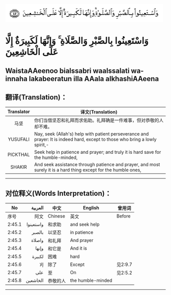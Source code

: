 ![002:045](images/002_045.gif)

#  وَاسْتَعِينُوا بِالصَّبْرِ وَالصَّلَاةِ ۚ وَإِنَّهَا لَكَبِيرَةٌ إِلَّا عَلَى الْخَاشِعِينَ 

## WaistaAAeenoo bialssabri waalssalati wa-innaha lakabeeratun illa AAala alkhashiAAeena

## 翻译(Translation)：

| Translator | 译文(Translation)                                            |
|:----------:| ------------------------------------------------------------ |
| 马坚       | 你们当借坚忍和礼拜而求佑助。礼拜确是一件难事，但对恭敬的人却不难。 |
| YUSUFALI   | Nay, seek (Allah's) help with patient perseverance and prayer: It is indeed hard, except to those who bring a lowly spirit,- |
| PICKTHAL   | Seek help in patience and prayer; and truly it is hard save for the humble-minded, |
| SHAKIR     | And seek assistance through patience and prayer, and most surely it is a hard thing except for the humble ones, |

---

## 对位释义(Words Interpretation)：

| No     | العربية   | 中文     | English           | 曾用词  |
| ------ | ---------:| -------- | ----------------- | ------- |
| 序号   | 阿文      | Chinese  | 英文              | Before  |
| 2:45.1 | واستعينوا | 和求助   | and seek help     |         |
| 2:45.2 | بالصبر    | 以坚忍   | in patience       |         |
| 2:45.3 | واصلاة    | 和礼拜   | And prayer        |         |
| 2:45.4 | وإنها     | 和它是   | And it is         |         |
| 2:45.5 | لكبيرة    | 困难     | hard              |         |
| 2:45.6 | إلا       | 除了     | Except            | 见2:9.7 |
| 2:45.7 | على       | 至       | On                | 见2:5.2 |
| 2:45.8 | الخاشعين  | 恭敬的人 | the humble-minded |         |

---
